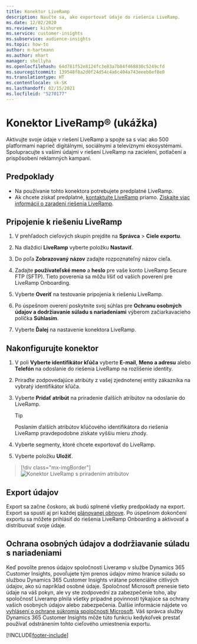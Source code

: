 ```yaml
---
title: Konektor LiveRamp
description: Naučte sa, ako exportovať údaje do riešenia LiveRamp.
ms.date: 12/02/2020
ms.reviewer: kishorem
ms.service: customer-insights
ms.subservice: audience-insights
ms.topic: how-to
author: m-hartmann
ms.author: mhart
manager: shellyha
ms.openlocfilehash: 64d781f52e8124fc3e83a7b84f468830c5249cfd
ms.sourcegitcommit: 139548f8a2d0f24d54c4a6c404a743eeeb8ef8e0
ms.translationtype: HT
ms.contentlocale: sk-SK
ms.lasthandoff: 02/15/2021
ms.locfileid: "5270177"
---
```

# <a name="liverampreg-connector-preview"></a>Konektor LiveRamp&reg; (ukážka)

Aktivujte svoje údaje v riešení LiveRamp a spojte sa s viac ako 500 platformami naprieč digitálnymi, sociálnymi a televíznymi ekosystémami. Spolupracujte s vašimi údajmi v riešení LiveRamp na zacielení, potlačení a prispôsobení reklamných kampaní.

## <a name="prerequisites"></a>Predpoklady

- Na používanie tohto konektora potrebujete predplatné LiveRamp.
- Ak chcete získať predplatné, [kontaktujte LiveRamp](https://liveramp.com/contact/) priamo. [Získajte viac informácií o zaradení riešenia LiveRamp](https://liveramp.com/our-platform/data-onboarding/).

## <a name="connect-to-liveramp"></a>Pripojenie k riešeniu LiveRamp

1. V prehľadoch cieľových skupín prejdite na **Správca** > **Ciele exportu**.

1. Na dlaždici **LiveRamp** vyberte položku **Nastaviť**.

1. Do poľa **Zobrazovaný názov** zadajte rozpoznateľný názov cieľa.

1. Zadajte **používateľské meno** a **heslo** pre vaše konto LiveRamp Secure FTP (SFTP).
Tieto poverenia sa môžu líšiť od vašich poverení pre LiveRamp Onboarding.

1. Vyberte **Overiť** na testovanie pripojenia k riešeniu LiveRamp.

1. Po úspešnom overení poskytnite svoj súhlas pre **Ochranu osobných údajov a dodržiavanie súladu s nariadeniami** výberom začiarkavacieho políčka **Súhlasím**.

1. Vyberte **Ďalej** na nastavenie konektora LiveRamp.

## <a name="configure-the-connector"></a>Nakonfigurujte konektor

1. V poli **Vyberte identifikátor kľúča** vyberte **E-mail**, **Meno a adresu** alebo **Telefón** na odoslanie do riešenia LiveRamp na rozlíšenie identity.

1. Priraďte zodpovedajúce atribúty z vašej zjednotenej entity zákazníka na vybratý identifikátor kľúča.

1. Vyberte **Pridať atribút** na priradenie ďalších atribútov na odoslanie do LiveRamp.

   > [!TIP]
   > Poslaním ďalších atribútov kľúčového identifikátora do riešenia LiveRamp pravdepodobne získate vyššiu mieru zhody.

1. Vyberte segmenty, ktoré chcete exportovať do LiveRamp.

1. Vyberte položku **Uložiť**.

> [!div class="mx-imgBorder"]
> ![Konektor LiveRamp s priradením atribútov](media/export-liveramp-segments.png "Konektor LiveRamp s priradením atribútov")

## <a name="export-the-data"></a>Export údajov

Export sa začne čoskoro, ak budú splnené všetky predpoklady na export. Export sa spustí aj pri každej [plánovanej obnove](system.md#schedule-tab).
Po úspešnom dokončení exportu sa môžete prihlásiť do riešenia LiveRamp Onboarding a aktivovať a distribuovať svoje údaje.

## <a name="data-privacy-and-compliance"></a>Ochrana osobných údajov a dodržiavanie súladu s nariadeniami

Keď povolíte prenos údajov spoločnosti Liveramp v službe Dynamics 365 Customer Insights, povoľujete tým prenos údajov mimo hranice súladu so službou Dynamics 365 Customer Insights vrátane potenciálne citlivých údajov, ako sú napríklad osobné údaje. Spoločnosť Microsoft prenesie tieto údaje na váš pokyn, ale vy ste zodpovední za zabezpečenie toho, aby spoločnosť Liveramp plnila všetky prípadné povinnosti týkajúce sa ochrany vašich osobných údajov alebo zabezpečenia. Ďalšie informácie nájdete vo [vyhlásení o ochrane súkromia spoločnosti Microsoft](https://go.microsoft.com/fwlink/?linkid=396732).
Váš správca služby Dynamics 365 Customer Insights môže túto funkciu kedykoľvek prestať používať odstránením tohto cieľového umiestnenia exportu.

[!INCLUDE[footer-include](../includes/footer-banner.md)]
